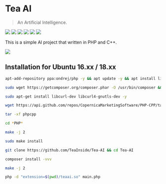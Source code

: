 # Tea AI
> An Artificial Intelligence.

![][code-size]
![][repo-size]
![][GitHub-issues]
![][GitHub-forks]
![][GitHub-stars]
![][GitHub-license]

This is a simple AI project that written in PHP and C++.

![](header.png)

## Installation for Ubuntu 16.xx / 18.xx

```sh
apt-add-repository ppa:ondrej/php -y && apt update -y && apt install libphp7.2-embed php7.2 php7.2-bcmath php7.2-bz2 php7.2-cli php7.2-common php7.2-curl php7.2-dev php7.2-enchant php7.2-fpm php7.2-gd php7.2-gmp php7.2-json php7.2-ldap php7.2-mbstring php7.2-opcache php7.2-phpdbg php7.2-pspell php7.2-readline php7.2-recode php7.2-sybase php7.2-tidy php7.2-xml php7.2-xmlrpc php7.2-zip -y

sudo wget https://getcomposer.org/composer.phar -O /usr/bin/composer && sudo chmod +x /usr/bin/composer

sudo apt-get install libcurl-dev libcurl4-gnutls-dev -y

wget https://api.github.com/repos/CopernicaMarketingSoftware/PHP-CPP/tarball/v2.1.2 -O phpcpp

tar -xf phpcpp

cd *PHP*

make -j 2

sudo make install

git clone https://github.com/TeaInside/Tea-AI && cd Tea-AI

composer install -vvv

make -j 2

php -d "extension=$(pwd)/teaai.so" main.php
```

<!-- Markdown link & img dfn's -->
[code-size]: https://img.shields.io/github/languages/code-size/badges/shields.svg
[repo-size]: https://img.shields.io/github/repo-size/badges/shields.svg
[GitHub-issues]: https://img.shields.io/github/issues/TeaInside/Tea-AI.svg
[GitHub-forks]: https://img.shields.io/github/forks/TeaInside/Tea-AI.svg
[GitHub-stars]:	https://img.shields.io/github/stars/TeaInside/Tea-AI.svg
[GitHub-license]: https://img.shields.io/github/license/TeaInside/Tea-AI.svg
